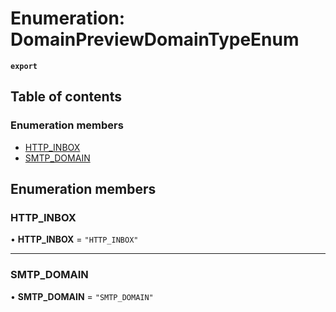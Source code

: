 # Enumeration: DomainPreviewDomainTypeEnum

**`export`**

## Table of contents

### Enumeration members

- [HTTP\_INBOX](DomainPreviewDomainTypeEnum.md#http_inbox)
- [SMTP\_DOMAIN](DomainPreviewDomainTypeEnum.md#smtp_domain)

## Enumeration members

### HTTP\_INBOX

• **HTTP\_INBOX** = `"HTTP_INBOX"`

___

### SMTP\_DOMAIN

• **SMTP\_DOMAIN** = `"SMTP_DOMAIN"`
